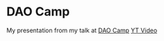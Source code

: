 # DAO Camp
My presentation from my talk at [DAO Camp](https://daocamp.org/)
[YT Video](https://www.youtube.com/watch?v=QfQ810oE60U)

